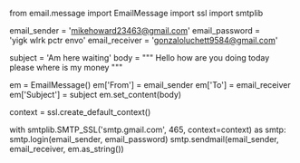 from email.message import EmailMessage
import ssl
import smtplib

email_sender = 'mikehoward23463@gmail.com'
email_password = 'yigk wlrk pctr envo'
email_receiver = 'gonzaloluchett9584@gmail.com'

subject = 'Am here waiting'
body = """
Hello how are you doing today please where is my money 
"""

em = EmailMessage()
em['From'] = email_sender
em['To'] = email_receiver
em['Subject'] = subject
em.set_content(body)

context = ssl.create_default_context()

with smtplib.SMTP_SSL('smtp.gmail.com', 465, context=context) as smtp:
    smtp.login(email_sender, email_password)
    smtp.sendmail(email_sender, email_receiver, em.as_string())
